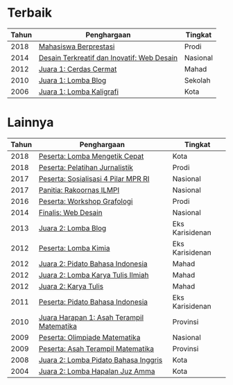 # Terbaik

| Tahun | Penghargaan | Tingkat |
|-|-|-|
| 2018 | [Mahasiswa Berprestasi](https://s25.postimg.cc/shsyq8a6n/Scan352.jpg) | Prodi |
| 2014 | [Desain Terkreatif dan Inovatif: Web Desain](https://s25.postimg.cc/clzzszban/gambar_0004.jpg) | Nasional |
| 2012 | [Juara 1: Cerdas Cermat](https://s25.postimg.cc/h7d9yntz3/Cerdas_cermat.jpg) | Mahad |
| 2010 | [Juara 1: Lomba Blog](https://s25.postimg.cc/tzaa7v96n/gambar_0005.jpg) | Sekolah |
| 2006 | [Juara 1: Lomba Kaligrafi](https://s25.postimg.cc/fsujcn61b/gambar_0008.jpg) | Kota |

# Lainnya

| Tahun | Penghargaan | Tingkat |
|-|-|-|
| 2018 | [Peserta: Lomba Mengetik Cepat](https://s25.postimg.cc/q156trja7/img20180427_14090859.jpg) | Kota |
| 2018 | [Peserta: Pelatihan Jurnalistik](https://s25.postimg.cc/5fcmwfuxb/img20180426_17011000.jpg) | Prodi |
| 2017 | [Peserta: Sosialisasi 4 Pilar MPR RI](https://s25.postimg.cc/5gcdkhi8v/Scan351.jpg) | Nasional |
| 2017 | [Panitia: Rakoornas ILMPI](https://s25.postimg.cc/8afixx4zj/Scan355.jpg) | Nasional |
| 2016 | [Peserta: Workshop Grafologi](https://s25.postimg.cc/k1z9eqwf3/gambar_0002.jpg) | Prodi |
| 2014 | [Finalis: Web Desain](https://s25.postimg.cc/oal5eau9r/Desain_web.jpg) | Nasional |
| 2013 | [Juara 2: Lomba Blog](https://s25.postimg.cc/nyclarrpb/gambar_0006.jpg) | Eks Karisidenan |
| 2012 | [Peserta: Lomba Kimia](https://s25.postimg.cc/hww2b24tb/Kimia.jpg) | Eks Karisidenan |
| 2012 | [Juara 2: Pidato Bahasa Indonesia](https://s25.postimg.cc/qf5ifeyhb/Pidato_bahasa_indonesia_2.jpg) | Mahad |
| 2012 | [Juara 2: Lomba Karya Tulis Ilmiah](https://s25.postimg.cc/3qz5iic8f/gambar_0009.jpg) | Mahad |
| 2012 | [Juara 2: Karya Tulis](https://s25.postimg.cc/5v0ogx3an/Karya_tulis.jpg) | Mahad |
| 2011 | [Peserta: Pidato Bahasa Indonesia](https://s25.postimg.cc/4fz3s6mrz/Pidato_bahasa_indonesia.jpg) | Eks Karisidenan |
| 2010 | [Juara Harapan 1: Asah Terampil Matematika](https://s25.postimg.cc/jcgh2fllr/gambar_0001.jpg) | Provinsi |
| 2009 | [Peserta: Olimpiade Matematika](https://s25.postimg.cc/doa6bkrjz/gambar_0011.jpg) | Nasional |
| 2009 | [Peserta: Asah Terampil Matematika](https://s25.postimg.cc/rupx6qa3z/gambar_0003.jpg) | Provinsi |
| 2008 | [Juara 2: Lomba Pidato Bahasa Inggris](https://s25.postimg.cc/9f5g9c3pb/gambar_0010.jpg) | Kota |
| 2004 | [Juara 2: Lomba Hapalan Juz Amma](https://s25.postimg.cc/5vjijk3kf/gambar_0007.jpg) | Kota |